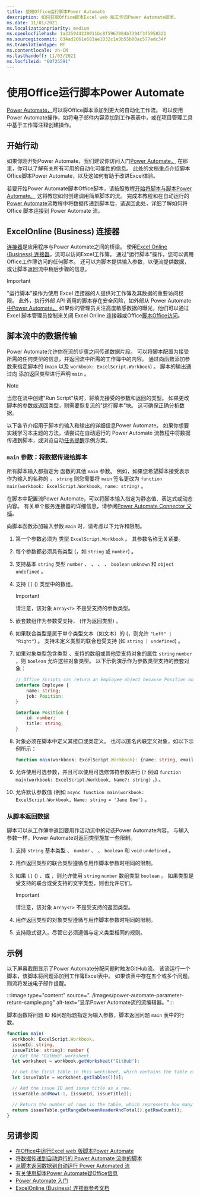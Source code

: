 ```yaml
---
title: 使用Office运行脚本Power Automate
description: 如何获取Office脚本Excel web 版工作流Power Automate脚本。
ms.date: 11/01/2021
ms.localizationpriority: medium
ms.openlocfilehash: 1a335944230011bc8f5967004b7394f3f5958321
ms.sourcegitcommit: 634ad2061e683ae1032c1e0b55b00ac577adc34f
ms.translationtype: MT
ms.contentlocale: zh-CN
ms.lasthandoff: 11/03/2021
ms.locfileid: "60725591"
---
```

# <a name="run-office-scripts-with-power-automate"></a>使用Office运行脚本Power Automate

[Power Automate，](https://flow.microsoft.com)可以将Office脚本添加到更大的自动化工作流。 可以使用Power Automate操作，如将电子邮件内容添加到工作表表中，或在项目管理工具中基于工作簿注释创建操作。

## <a name="get-started"></a>开始行动

如果你刚开始Power Automate，我们建议你访问入门[Power Automate。](/power-automate/getting-started) 在那里，你可以了解有关所有可用的自动化可能性的信息。 此处的文档重点介绍脚本Office脚本Power Automate，以及这如何有助于改进Excel体验。

若要开始Power Automate脚本Office脚本，请按照教程[开始将脚本与脚本Power Automate。](../tutorials/excel-power-automate-manual.md) 这将教您如何创建调用简单脚本的流。 完成本教程和在自动运行的[Power Automate](../tutorials/excel-power-automate-trigger.md)流教程中将数据传递到脚本后，请返回此处，详细了解如何将 Office 脚本连接到 Power Automate 流。

## <a name="excel-online-business-connector"></a>ExcelOnline (Business) 连接器

[连接器](/connectors/connectors)是应用程序与Power Automate之间的桥梁。 使用[Excel Online (Business) 连接器](/connectors/excelonlinebusiness)，流可以访问Excel工作簿。 通过"运行脚本"操作，您可以调用Office工作簿访问的任何脚本。 还可以为脚本提供输入参数，以便流提供数据，或让脚本返回流中稍后步骤的信息。

> [!IMPORTANT]
> "运行脚本"操作为使用 Excel 连接器的人提供对工作簿及其数据的重要访问权限。 此外，执行外部 API 调用的脚本存在安全风险，如外部从 Power Automate[中Power Automate。](external-calls.md) 如果你的管理员关注高度敏感数据的曝光，他们可以通过 Excel 脚本管理员控制来关闭 Excel Online 连接器或Office[脚本Office访问](/microsoft-365/admin/manage/manage-office-scripts-settings)。

## <a name="data-transfer-in-flows-for-scripts"></a>脚本流中的数据传输

Power Automate允许你在流的步骤之间传递数据片段。 可以将脚本配置为接受所需的任何类型的信息，并返回流中所需的工作簿中的内容。 通过向函数添加参数来指定脚本的 (`main` 以及 `workbook: ExcelScript.Workbook`) 。 脚本的输出通过向 添加返回类型进行声明 `main` 。

> [!NOTE]
> 当您在流中创建"Run Script"块时，将填充接受的参数和返回的类型。 如果更改脚本的参数或返回类型，则需要恢复流的"运行脚本"块。 这可确保正确分析数据。

以下各节介绍用于脚本的输入和输出的详细信息Power Automate。 如果你想要实践学习本主题的方法，请尝试在自动运行的 Power Automate 流教程中将数据传递到脚本，或浏览自动[任务](../resources/scenarios/task-reminders.md)[提醒](../tutorials/excel-power-automate-trigger.md)示例方案。

### <a name="main-parameters-pass-data-to-a-script"></a>`main` 参数：将数据传递给脚本

所有脚本输入都指定为 函数的其他 `main` 参数。 例如，如果您希望脚本接受表示作为输入的名称的 ， `string` 则您需要将 `main` 签名更改为 `function main(workbook: ExcelScript.Workbook, name: string)` 。

在脚本中配置流Power Automate，可以将脚本输入指定为静态值、表达式或动态内容。 [](/power-automate/use-expressions-in-conditions) 有关单个服务连接器的详细信息，请参阅[Power Automate Connector 文档](/connectors/)。

向脚本函数添加输入参数 `main` 时，请考虑以下允许和限制。

1. 第一个参数必须为 类型 `ExcelScript.Workbook` 。 其参数名称无关紧要。

1. 每个参数都必须具有类型 (，如 `string` 或 `number`) 。

1. 支持基本 `string` 类型 `number` 、 、 、 、 `boolean` `unknown` 和 `object` `undefined` 。

1. 支持 `[]` () 类型中的数组。
    > [!IMPORTANT]
    > 请注意，该对象 `Array<T>` 不是受支持的参数类型。

1. 嵌套数组作为参数受支持， (作为返回类型) 。

1. 如果联合类型是属于单个类型文本（如文本）的 (，则允许 `"Left" | "Right"`) 。 支持未定义类型的联合也受支持 (如 `string | undefined`) 。

1. 如果对象类型包含类型 、支持的数组或其他受支持对象的属性 `string` `number` ，则 `boolean` 允许这些对象类型。 以下示例演示作为参数类型支持的嵌套对象：

    ```TypeScript
    // Office Scripts can return an Employee object because Position only contains strings and numbers.
    interface Employee {
        name: string;
        job: Position;
    }

    interface Position {
        id: number;
        title: string;
    }
    ```

1. 对象必须在脚本中定义其接口或类定义。 也可以匿名内联定义对象，如以下示例所示：

    ```TypeScript
    function main(workbook: ExcelScript.Workbook): {name: string, email: string}
    ```

1. 允许使用可选参数，并且可以使用可选修饰符参数进行 (`?` 例如 `function main(workbook: ExcelScript.Workbook, Name?: string)` ，) 。

1. 允许默认参数值 (例如 `async function main(workbook: ExcelScript.Workbook, Name: string = 'Jane Doe')` 。

### <a name="return-data-from-a-script"></a>从脚本返回数据

脚本可以从工作簿中返回要用作活动流中的动态Power Automate内容。 与输入参数一样，Power Automate对返回类型施加一些限制。

1. 支持 `string` 基本类型 、 `number` 、 、 `boolean` 和 `void` `undefined` 。

1. 用作返回类型的联合类型遵循与用作脚本参数时相同的限制。

1. 如果 `[]` () 、或 ，则允许使用 `string` `number` 数组类型 `boolean` 。 如果类型是受支持的联合或受支持的文字类型，则也允许它们。
    > [!IMPORTANT]
    > 请注意，该对象 `Array<T>` 不是受支持的返回类型。

1. 用作返回类型的对象类型遵循与用作脚本参数时相同的限制。

1. 支持隐式键入，尽管它必须遵循与定义类型相同的规则。

## <a name="example"></a>示例

以下屏幕截图显示了Power Automate分配问题时触发GitHub流。 [](https://github.com/) 该流运行一个脚本，该脚本将问题添加到工作簿Excel表中。 如果该表中存在五个或多个问题，则流将发送电子邮件提醒。

:::image type="content" source="../images/power-automate-parameter-return-sample.png" alt-text="显示Power Automate流的流编辑器。":::

脚本函数将问题 ID 和问题标题指定为输入参数，脚本返回问题 `main` 表中的行数。

```TypeScript
function main(
  workbook: ExcelScript.Workbook,
  issueId: string,
  issueTitle: string): number {
  // Get the "GitHub" worksheet.
  let worksheet = workbook.getWorksheet("GitHub");

  // Get the first table in this worksheet, which contains the table of GitHub issues.
  let issueTable = worksheet.getTables()[0];

  // Add the issue ID and issue title as a row.
  issueTable.addRow(-1, [issueId, issueTitle]);

  // Return the number of rows in the table, which represents how many issues are assigned to this user.
  return issueTable.getRangeBetweenHeaderAndTotal().getRowCount();
}
```

## <a name="see-also"></a>另请参阅

- [在Office中运行Excel web 版脚本Power Automate](../tutorials/excel-power-automate-manual.md)
- [将数据传递到自动运行的 Power Automate 流中的脚本](../tutorials/excel-power-automate-trigger.md)
- [从脚本返回数据到自动运行 Power Automated 流](../tutorials/excel-power-automate-returns.md)
- [有关使用脚本Power Automate疑Office信息](../testing/power-automate-troubleshooting.md)
- [Power Automate 入门](/power-automate/getting-started)
- [ExcelOnline (Business) 连接器参考文档](/connectors/excelonlinebusiness/)
